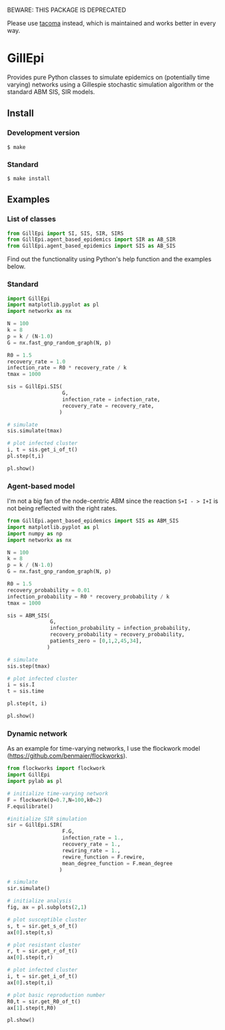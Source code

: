 BEWARE: THIS PACKAGE IS DEPRECATED

Please use [tacoma](github.com/benmaier/tacoma) instead, which is maintained and works better in every way.

# GillEpi

Provides pure Python classes to simulate epidemics on (potentially time varying) networks using a Gillespie stochastic simulation algorithm or the standard ABM SIS, SIR models.

## Install 

### Development version

    $ make

### Standard

    $ make install

## Examples

### List of classes

```python
from GillEpi import SI, SIS, SIR, SIRS
from GillEpi.agent_based_epidemics import SIR as AB_SIR
from GillEpi.agent_based_epidemics import SIS as AB_SIS
```

Find out the functionality using Python's help function and the examples below.

### Standard

```python
import GillEpi
import matplotlib.pyplot as pl
import networkx as nx

N = 100
k = 8
p = k / (N-1.0)
G = nx.fast_gnp_random_graph(N, p)

R0 = 1.5
recovery_rate = 1.0
infection_rate = R0 * recovery_rate / k
tmax = 1000

sis = GillEpi.SIS(
                  G,
                  infection_rate = infection_rate,
                  recovery_rate = recovery_rate,
                 )

# simulate
sis.simulate(tmax)

# plot infected cluster
i, t = sis.get_i_of_t()
pl.step(t,i)

pl.show()
```

### Agent-based model

I'm not a big fan of the node-centric ABM since the reaction `S+I - > I+I` is not being reflected with the right rates.

```python
from GillEpi.agent_based_epidemics import SIS as ABM_SIS
import matplotlib.pyplot as pl
import numpy as np
import networkx as nx

N = 100
k = 8
p = k / (N-1.0)
G = nx.fast_gnp_random_graph(N, p)

R0 = 1.5
recovery_probability = 0.01
infection_probability = R0 * recovery_probability / k
tmax = 1000

sis = ABM_SIS(
              G,
              infection_probability = infection_probability,
              recovery_probability = recovery_probability,
              patients_zero = [0,1,2,45,34],
             )

# simulate
sis.step(tmax)

# plot infected cluster
i = sis.I
t = sis.time

pl.step(t, i)

pl.show()
```

### Dynamic network

As an example for time-varying networks, I use the flockwork model (https://github.com/benmaier/flockworks).

```python
from flockworks import flockwork
import GillEpi
import pylab as pl

# initialize time-varying network
F = flockwork(Q=0.7,N=100,k0=2)
F.equilibrate()

#initialize SIR simulation
sir = GillEpi.SIR(
                  F.G,
                  infection_rate = 1.,
                  recovery_rate = 1.,
                  rewiring_rate = 1.,
                  rewire_function = F.rewire,
                  mean_degree_function = F.mean_degree
                 )

# simulate
sir.simulate()

# initialize analysis
fig, ax = pl.subplots(2,1)

# plot susceptible cluster
s, t = sir.get_s_of_t()
ax[0].step(t,s)

# plot resistant cluster
r, t = sir.get_r_of_t()
ax[0].step(t,r)

# plot infected cluster
i, t = sir.get_i_of_t()
ax[0].step(t,i)

# plot basic reproduction number
R0,t = sir.get_R0_of_t()
ax[1].step(t,R0)

pl.show()
```
